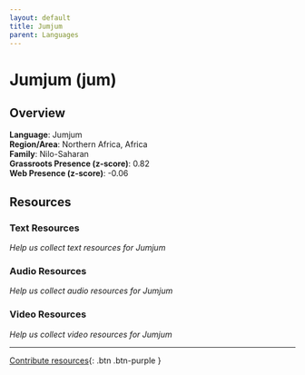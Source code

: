 ```yaml
---
layout: default
title: Jumjum
parent: Languages
---
```


# Jumjum (jum)

## Overview

**Language**: Jumjum  
**Region/Area**: Northern Africa, Africa  
**Family**: Nilo-Saharan  
**Grassroots Presence (z-score)**: 0.82  
**Web Presence (z-score)**: -0.06  

## Resources

### Text Resources
*Help us collect text resources for Jumjum*

### Audio Resources
*Help us collect audio resources for Jumjum*

### Video Resources
*Help us collect video resources for Jumjum*

---

[Contribute resources](https://forms.office.com/e/1SfLJx3u1r){: .btn .btn-purple }
